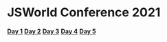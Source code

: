 # JSWorld Conference 2021

**[Day 1](./Day-1)**
**[Day 2](./Day-2)**
**[Day 3](./Day-3)**
**[Day 4](./Day-4)**
**[Day 5](./Day-5)**
